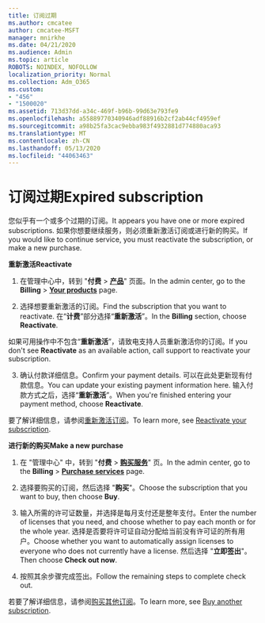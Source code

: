 ```yaml
---
title: 订阅过期
ms.author: cmcatee
author: cmcatee-MSFT
manager: mnirkhe
ms.date: 04/21/2020
ms.audience: Admin
ms.topic: article
ROBOTS: NOINDEX, NOFOLLOW
localization_priority: Normal
ms.collection: Adm_O365
ms.custom:
- "456"
- "1500020"
ms.assetid: 713d37dd-a34c-469f-b96b-99d63e793fe9
ms.openlocfilehash: a55889770340946adf88916b2cf2ab44cf4959ef
ms.sourcegitcommit: a98b25fa3cac9ebba983f4932881d774880aca93
ms.translationtype: MT
ms.contentlocale: zh-CN
ms.lasthandoff: 05/13/2020
ms.locfileid: "44063463"
---
```

# <a name="expired-subscription"></a><span data-ttu-id="354a0-102">订阅过期</span><span class="sxs-lookup"><span data-stu-id="354a0-102">Expired subscription</span></span>

<span data-ttu-id="354a0-103">您似乎有一个或多个过期的订阅。</span><span class="sxs-lookup"><span data-stu-id="354a0-103">It appears you have one or more expired subscriptions.</span></span> <span data-ttu-id="354a0-104">如果你想要继续服务，则必须重新激活订阅或进行新的购买。</span><span class="sxs-lookup"><span data-stu-id="354a0-104">If you would like to continue service, you must reactivate the subscription, or make a new purchase.</span></span>
  
<span data-ttu-id="354a0-105">**重新激活**</span><span class="sxs-lookup"><span data-stu-id="354a0-105">**Reactivate**</span></span>
  
1. <span data-ttu-id="354a0-106">在管理中心中，转到 "**付费** \> **[产品](https://go.microsoft.com/fwlink/p/?linkid=842054)**" 页面。</span><span class="sxs-lookup"><span data-stu-id="354a0-106">In the admin center, go to the **Billing** \> **[Your products](https://go.microsoft.com/fwlink/p/?linkid=842054)** page.</span></span>

2. <span data-ttu-id="354a0-107">选择想要重新激活的订阅。</span><span class="sxs-lookup"><span data-stu-id="354a0-107">Find the subscription that you want to reactivate.</span></span> <span data-ttu-id="354a0-108">在“**计费**”部分选择“**重新激活**”。</span><span class="sxs-lookup"><span data-stu-id="354a0-108">In the **Billing** section, choose **Reactivate**.</span></span>

<span data-ttu-id="354a0-109">如果可用操作中不包含“**重新激活**”，请致电支持人员重新激活你的订阅。</span><span class="sxs-lookup"><span data-stu-id="354a0-109">If you don't see **Reactivate** as an available action, call support to reactivate your subscription.</span></span>

3. <span data-ttu-id="354a0-110">确认付款详细信息。</span><span class="sxs-lookup"><span data-stu-id="354a0-110">Confirm your payment details.</span></span> <span data-ttu-id="354a0-111">可以在此处更新现有付款信息。</span><span class="sxs-lookup"><span data-stu-id="354a0-111">You can update your existing payment information here.</span></span> <span data-ttu-id="354a0-112">输入付款方式之后，选择“**重新激活**”。</span><span class="sxs-lookup"><span data-stu-id="354a0-112">When you're finished entering your payment method, choose **Reactivate**.</span></span>

<span data-ttu-id="354a0-113">要了解详细信息，请参阅[重新激活订阅](https://docs.microsoft.com/office365/admin/subscriptions-and-billing/reactivate-your-subscription)。</span><span class="sxs-lookup"><span data-stu-id="354a0-113">To learn more, see [Reactivate your subscription](https://docs.microsoft.com/office365/admin/subscriptions-and-billing/reactivate-your-subscription).</span></span>

<span data-ttu-id="354a0-114">**进行新的购买**</span><span class="sxs-lookup"><span data-stu-id="354a0-114">**Make a new purchase**</span></span>
  
1. <span data-ttu-id="354a0-115">在 "管理中心" 中，转到 "**付费** \> **[购买服务](https://go.microsoft.com/fwlink/p/?linkid=868433)**" 页。</span><span class="sxs-lookup"><span data-stu-id="354a0-115">In the admin center, go to the **Billing** \> **[Purchase services](https://go.microsoft.com/fwlink/p/?linkid=868433)** page.</span></span>

2. <span data-ttu-id="354a0-116">选择要购买的订阅，然后选择 "**购买**"。</span><span class="sxs-lookup"><span data-stu-id="354a0-116">Choose the subscription that you want to buy, then choose **Buy**.</span></span>

3. <span data-ttu-id="354a0-117">输入所需的许可证数量，并选择是每月支付还是整年支付。</span><span class="sxs-lookup"><span data-stu-id="354a0-117">Enter the number of licenses that you need, and choose whether to pay each month or for the whole year.</span></span> <span data-ttu-id="354a0-118">选择是否要将许可证自动分配给当前没有许可证的所有用户。</span><span class="sxs-lookup"><span data-stu-id="354a0-118">Choose whether you want to automatically assign licenses to everyone who does not currently have a license.</span></span> <span data-ttu-id="354a0-119">然后选择 "**立即签出**"。</span><span class="sxs-lookup"><span data-stu-id="354a0-119">Then choose **Check out now**.</span></span>

4. <span data-ttu-id="354a0-120">按照其余步骤完成签出。</span><span class="sxs-lookup"><span data-stu-id="354a0-120">Follow the remaining steps to complete check out.</span></span>

<span data-ttu-id="354a0-121">若要了解详细信息，请参阅[购买其他订阅](https://docs.microsoft.com/office365/admin/subscriptions-and-billing/buy-another-subscription)。</span><span class="sxs-lookup"><span data-stu-id="354a0-121">To learn more, see [Buy another subscription](https://docs.microsoft.com/office365/admin/subscriptions-and-billing/buy-another-subscription).</span></span>